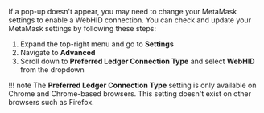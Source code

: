 If a pop-up doesn't appear, you may need to change your MetaMask settings to enable a WebHID connection. You can check and update your MetaMask settings by following these steps:

1. Expand the top-right menu and go to **Settings** 
2. Navigate to **Advanced**
3. Scroll down to **Preferred Ledger Connection Type** and select **WebHID** from the dropdown

!!! note
    The **Preferred Ledger Connection Type** setting is only available on Chrome and Chrome-based browsers. This setting doesn't exist on other browsers such as Firefox.